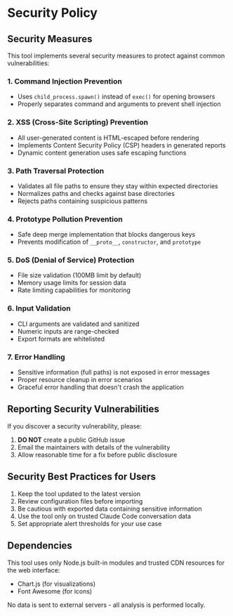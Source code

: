 # Security Policy

## Security Measures

This tool implements several security measures to protect against common vulnerabilities:

### 1. Command Injection Prevention
- Uses `child_process.spawn()` instead of `exec()` for opening browsers
- Properly separates command and arguments to prevent shell injection

### 2. XSS (Cross-Site Scripting) Prevention
- All user-generated content is HTML-escaped before rendering
- Implements Content Security Policy (CSP) headers in generated reports
- Dynamic content generation uses safe escaping functions

### 3. Path Traversal Protection
- Validates all file paths to ensure they stay within expected directories
- Normalizes paths and checks against base directories
- Rejects paths containing suspicious patterns

### 4. Prototype Pollution Prevention
- Safe deep merge implementation that blocks dangerous keys
- Prevents modification of `__proto__`, `constructor`, and `prototype`

### 5. DoS (Denial of Service) Protection
- File size validation (100MB limit by default)
- Memory usage limits for session data
- Rate limiting capabilities for monitoring

### 6. Input Validation
- CLI arguments are validated and sanitized
- Numeric inputs are range-checked
- Export formats are whitelisted

### 7. Error Handling
- Sensitive information (full paths) is not exposed in error messages
- Proper resource cleanup in error scenarios
- Graceful error handling that doesn't crash the application

## Reporting Security Vulnerabilities

If you discover a security vulnerability, please:

1. **DO NOT** create a public GitHub issue
2. Email the maintainers with details of the vulnerability
3. Allow reasonable time for a fix before public disclosure

## Security Best Practices for Users

1. Keep the tool updated to the latest version
2. Review configuration files before importing
3. Be cautious with exported data containing sensitive information
4. Use the tool only on trusted Claude Code conversation data
5. Set appropriate alert thresholds for your use case

## Dependencies

This tool uses only Node.js built-in modules and trusted CDN resources for the web interface:
- Chart.js (for visualizations)
- Font Awesome (for icons)

No data is sent to external servers - all analysis is performed locally.